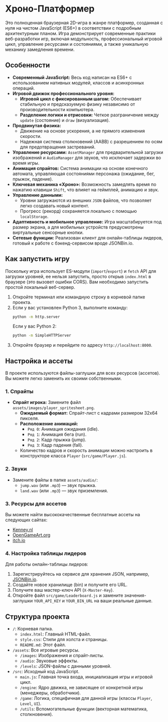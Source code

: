 # Хроно-Платформер

Это полноценная браузерная 2D-игра в жанре платформер, созданная с нуля на чистом JavaScript (ES6+) в соответствии с подробным архитектурным планом. Игра демонстрирует современные практики веб-разработки игр, включая модульность, профессиональный игровой цикл, управление ресурсами и состояниями, а также уникальную механику замедления времени.

## Особенности

*   **Современный JavaScript:** Весь код написан на ES6+ с использованием нативных модулей, классов и асинхронных операций.
*   **Игровой движок профессионального уровня:**
    *   **Игровой цикл с фиксированным шагом:** Обеспечивает стабильную и предсказуемую физику независимо от производительности компьютера.
    *   **Разделение логики и отрисовки:** Четкое разграничение между `update` (состояние) и `draw` (визуализация).
*   **Продвинутая физика:**
    *   Движение на основе ускорения, а не прямого изменения скорости.
    *   Надежная система столкновений (AABB) с разрешением по осям для предотвращения застреваний.
*   **Управление ресурсами:** `AssetManager` для предварительной загрузки изображений и `AudioManager` для звуков, что исключает задержки во время игры.
*   **Анимация спрайтов:** Система анимации на основе конечного автомата, управляющая состояниями персонажа (ожидание, бег, прыжок, падение).
*   **Ключевая механика «Хроно»:** Возможность замедлять время по нажатию клавиши `Shift`, что влияет на геймплей, анимацию и звук.
*   **Управление данными:**
    *   Уровни загружаются из внешних `JSON` файлов, что позволяет легко создавать новый контент.
    *   Прогресс (рекорд) сохраняется локально с помощью `localStorage`.
*   **Адаптивность и мобильное управление:** Игра масштабируется под размер экрана, а для мобильных устройств предусмотрены виртуальные сенсорные кнопки.
*   **Сетевые функции:** Реализован клиент для онлайн-таблицы лидеров, готовый к работе с бэкенд-сервисом вроде JSONBin.io.

## Как запустить игру

Поскольку игра использует ES-модули (`import`/`export`) и `fetch` API для загрузки уровней, ее нельзя запустить, просто открыв `index.html` в браузере (это вызовет ошибки CORS). Вам необходимо запустить простой локальный веб-сервер.

1.  Откройте терминал или командную строку в корневой папке проекта.
2.  Если у вас установлен Python 3, выполните команду:
    ```bash
    python -m http.server
    ```
    Если у вас Python 2:
    ```bash
    python -m SimpleHTTPServer
    ```
3.  Откройте браузер и перейдите по адресу `http://localhost:8000`.

## Настройка и ассеты

В проекте используются файлы-заглушки для всех ресурсов (ассетов). Вы можете легко заменить их своими собственными.

### 1. Спрайты

*   **Спрайт игрока:** Замените файл `assets/images/player_spritesheet.png`.
    *   **Ожидаемый формат:** Спрайт-лист с кадрами размером 32x64 пикселя.
    *   **Расположение анимаций:**
        *   `Ряд 0`: Анимация ожидания (idle).
        *   `Ряд 1`: Анимация бега (run).
        *   `Ряд 2`: Кадр прыжка (jump).
        *   `Ряд 3`: Кадр падения (fall).
    *   Количество кадров и скорость анимации можно настроить в конструкторе класса `Player` (`src/game/Player.js`).

### 2. Звуки

*   Замените файлы в папке `assets/audio/`:
    *   `jump.wav` (или `.mp3`) — звук прыжка.
    *   `land.wav` (или `.mp3`) — звук приземления.

### 3. Ресурсы для ассетов

Вы можете найти высококачественные бесплатные ассеты на следующих сайтах:
*   [Kenney.nl](https://kenney.nl/assets)
*   [OpenGameArt.org](https://opengameart.org/)
*   [itch.io](https://itch.io/game-assets/free)

### 4. Настройка таблицы лидеров

Для работы онлайн-таблицы лидеров:
1.  Зарегистрируйтесь на сервисе для хранения JSON, например, [JSONBin.io](https://jsonbin.io/).
2.  Создайте новое хранилище (bin) и получите его URL.
3.  Получите ваш мастер-ключ API (`X-Master-Key`).
4.  Откройте файл `src/game/Leaderboard.js` и замените значения-заглушки `YOUR_API_KEY` и `YOUR_BIN_URL` на ваши реальные данные.

## Структура проекта

-   `/`: Корневая папка.
    -   `index.html`: Главный HTML-файл.
    -   `style.css`: Стили для холста и страницы.
    -   `README.md`: Этот файл.
-   `/assets`: Все игровые ресурсы.
    -   `/images`: Изображения и спрайт-листы.
    -   `/audio`: Звуковые эффекты.
    -   `/levels`: JSON-файлы с данными уровней.
-   `/src`: Исходный код JavaScript.
    -   `main.js`: Главная точка входа, инициализация игры и игровой цикл.
    -   `/engine`: Ядро движка, не зависящее от конкретной игры (менеджеры, обработчики).
    -   `/game`: Логика, специфичная для данной игры (классы `Player`, `Level`, `UI`).
    -   `/utils`: Вспомогательные функции (векторная математика, столкновения).
